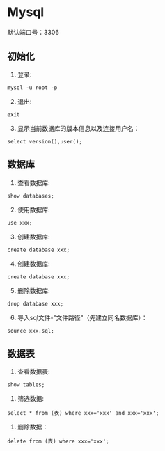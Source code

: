 # Mysql

默认端口号：3306

## 初始化

1. 登录:
```
mysql -u root -p
```

2. 退出:
```
exit
```

3. 显示当前数据库的版本信息以及连接用户名：
```
select version(),user();
```

## 数据库

1. 查看数据库:
```
show databases;
```
2. 使用数据库:
```
use xxx;
```
3. 创建数据库:
```
create database xxx;
```
4. 创建数据库:
```
create database xxx;
```
5. 删除数据库:
```
drop database xxx;
```

6. 导入sql文件-"文件路径"（先建立同名数据库）：
```
source xxx.sql;
```


## 数据表
1. 查看数据表:
```
show tables;
```

1. 筛选数据:
```
select * from (表) where xxx='xxx' and xxx='xxx';
```
1. 删除数据：
```
delete from (表) where xxx='xxx';
```
